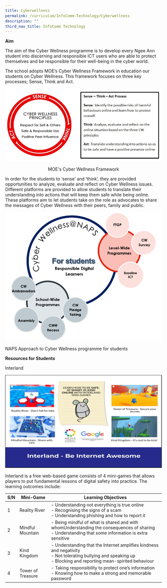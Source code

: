 ```yaml
---
title: Cyberwellness
permalink: /curriculum/InfoComm-Technology/Cyberwellness
description: ""
third_nav_title: InfoComm Technology
---
```

**Aim**

The aim of the Cyber Wellness programme is to develop every Ngee Ann student into discerning and responsible ICT users who are able to protect themselves and be responsible for their well-being in the cyber world.

  

The school adopts MOE’s Cyber Wellness Framework in education our students on Cyber Wellness. This framework focuses on three key processes; Sense, Think and Act.

![](/images/Cyberwellness.jpeg)

<center>MOE's Cyber Wellness Framework</center>

  

In order for the students to ‘sense’ and ‘think’, they are provided opportunities to analyze, evaluate and reflect on Cyber Wellness issues. Different platforms are provided to allow students to translate their understanding into actions that will keep them safe while being online. These platforms aim to let students take on the role as advocates to share the messages of Cyber Wellness with their peers, family and public.

![](/images/NAPS.png)

NAPS Approach to Cyber Wellness programme for students  

**Resources for Students**

Interland

![](/images/Interland.jpeg)

Interland is a free web-based game consists of 4 mini-games that allows players to put fundamental lessons of digital safety into practice. The learning outcomes include:

| S/N| Mini-Game| Learning Objectives |
| -------- | -------- | -------- |
| 1    | Reality River   | -   Understanding not everything is true online<br>-   Recognising the signs of a scam<br>-   Understanding phishing and how to report it   |
|2|Mindful Mountain|-   Being mindful of what is shared and with whomUnderstanding the consequences of sharing<br>-   Understanding that some information is extra sensitive
|3|Kind Kingdom|-   Understanding that the Internet amplifies kindness and negativity<br>-   Not tolerating bullying and speaking up<br>-   Blocking and reporting mean-spirited behaviour
|4|Tower of Treasure|-   Taking responsibility to protect one’s information<br>-   Knowing how to make a strong and memorable password